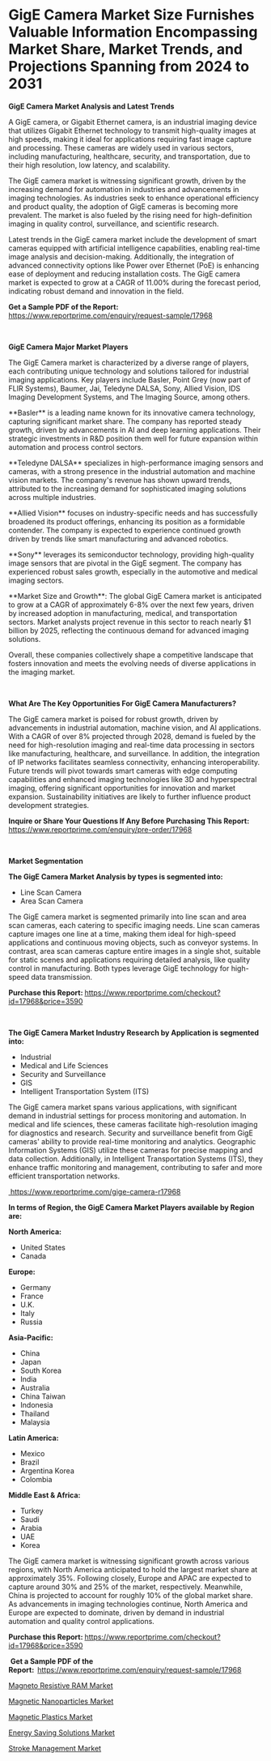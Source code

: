 <p><h1>GigE Camera Market Size Furnishes Valuable Information Encompassing Market Share, Market Trends, and Projections Spanning from 2024 to 2031</h1></p><p><strong>GigE Camera Market Analysis and Latest Trends</strong></p>
<p><p>A GigE camera, or Gigabit Ethernet camera, is an industrial imaging device that utilizes Gigabit Ethernet technology to transmit high-quality images at high speeds, making it ideal for applications requiring fast image capture and processing. These cameras are widely used in various sectors, including manufacturing, healthcare, security, and transportation, due to their high resolution, low latency, and scalability.</p><p>The GigE camera market is witnessing significant growth, driven by the increasing demand for automation in industries and advancements in imaging technologies. As industries seek to enhance operational efficiency and product quality, the adoption of GigE cameras is becoming more prevalent. The market is also fueled by the rising need for high-definition imaging in quality control, surveillance, and scientific research.</p><p>Latest trends in the GigE camera market include the development of smart cameras equipped with artificial intelligence capabilities, enabling real-time image analysis and decision-making. Additionally, the integration of advanced connectivity options like Power over Ethernet (PoE) is enhancing ease of deployment and reducing installation costs. The GigE camera market is expected to grow at a CAGR of 11.00% during the forecast period, indicating robust demand and innovation in the field.</p></p>
<p><strong>Get a Sample PDF of the Report:&nbsp;</strong> <a href="https://www.reportprime.com/enquiry/request-sample/17968?utm_campaign=1088&utm_medium=2&utm_source=Github&utm_content=ia&utm_term=20112024&utm_id=gige-camera">https://www.reportprime.com/enquiry/request-sample/17968</a></p>
<p>&nbsp;</p>
<p><strong>GigE Camera Major Market Players</strong></p>
<p><p>The GigE Camera market is characterized by a diverse range of players, each contributing unique technology and solutions tailored for industrial imaging applications. Key players include Basler, Point Grey (now part of FLIR Systems), Baumer, Jai, Teledyne DALSA, Sony, Allied Vision, IDS Imaging Development Systems, and The Imaging Source, among others.</p><p>**Basler** is a leading name known for its innovative camera technology, capturing significant market share. The company has reported steady growth, driven by advancements in AI and deep learning applications. Their strategic investments in R&D position them well for future expansion within automation and process control sectors.</p><p>**Teledyne DALSA** specializes in high-performance imaging sensors and cameras, with a strong presence in the industrial automation and machine vision markets. The company's revenue has shown upward trends, attributed to the increasing demand for sophisticated imaging solutions across multiple industries.</p><p>**Allied Vision** focuses on industry-specific needs and has successfully broadened its product offerings, enhancing its position as a formidable contender. The company is expected to experience continued growth driven by trends like smart manufacturing and advanced robotics.</p><p>**Sony** leverages its semiconductor technology, providing high-quality image sensors that are pivotal in the GigE segment. The company has experienced robust sales growth, especially in the automotive and medical imaging sectors.</p><p>**Market Size and Growth**: The global GigE Camera market is anticipated to grow at a CAGR of approximately 6-8% over the next few years, driven by increased adoption in manufacturing, medical, and transportation sectors. Market analysts project revenue in this sector to reach nearly $1 billion by 2025, reflecting the continuous demand for advanced imaging solutions.</p><p>Overall, these companies collectively shape a competitive landscape that fosters innovation and meets the evolving needs of diverse applications in the imaging market.</p></p>
<p>&nbsp;</p>
<p><strong>What Are The Key Opportunities For GigE Camera Manufacturers?</strong></p>
<p><p>The GigE camera market is poised for robust growth, driven by advancements in industrial automation, machine vision, and AI applications. With a CAGR of over 8% projected through 2028, demand is fueled by the need for high-resolution imaging and real-time data processing in sectors like manufacturing, healthcare, and surveillance. In addition, the integration of IP networks facilitates seamless connectivity, enhancing interoperability. Future trends will pivot towards smart cameras with edge computing capabilities and enhanced imaging technologies like 3D and hyperspectral imaging, offering significant opportunities for innovation and market expansion. Sustainability initiatives are likely to further influence product development strategies.</p></p>
<p><strong>Inquire or Share Your Questions If Any Before Purchasing This Report:</strong> <a href="https://www.reportprime.com/enquiry/pre-order/17968?utm_campaign=1088&utm_medium=2&utm_source=Github&utm_content=ia&utm_term=20112024&utm_id=gige-camera">https://www.reportprime.com/enquiry/pre-order/17968</a></p>
<p>&nbsp;</p>
<p><strong>Market Segmentation</strong></p>
<p><strong>The GigE Camera Market Analysis by types is segmented into:</strong></p>
<p><ul><li>Line Scan Camera</li><li>Area Scan Camera</li></ul></p>
<p><p>The GigE camera market is segmented primarily into line scan and area scan cameras, each catering to specific imaging needs. Line scan cameras capture images one line at a time, making them ideal for high-speed applications and continuous moving objects, such as conveyor systems. In contrast, area scan cameras capture entire images in a single shot, suitable for static scenes and applications requiring detailed analysis, like quality control in manufacturing. Both types leverage GigE technology for high-speed data transmission.</p></p>
<p><strong>Purchase this Report:&nbsp;</strong><a href="https://www.reportprime.com/checkout?id=17968&price=3590&utm_campaign=1088&utm_medium=2&utm_source=Github&utm_content=ia&utm_term=20112024&utm_id=gige-camera">https://www.reportprime.com/checkout?id=17968&price=3590</a></p>
<p>&nbsp;</p>
<p><strong>The GigE Camera Market Industry Research by Application is segmented into:</strong></p>
<p><ul><li>Industrial</li><li>Medical and Life Sciences</li><li>Security and Surveillance</li><li>GIS</li><li>Intelligent Transportation System (ITS)</li></ul></p>
<p><p>The GigE camera market spans various applications, with significant demand in industrial settings for process monitoring and automation. In medical and life sciences, these cameras facilitate high-resolution imaging for diagnostics and research. Security and surveillance benefit from GigE cameras' ability to provide real-time monitoring and analytics. Geographic Information Systems (GIS) utilize these cameras for precise mapping and data collection. Additionally, in Intelligent Transportation Systems (ITS), they enhance traffic monitoring and management, contributing to safer and more efficient transportation networks.</p></p>
<p><a href="https://www.reportprime.com/gige-camera-r17968?utm_campaign=1088&utm_medium=2&utm_source=Github&utm_content=ia&utm_term=20112024&utm_id=gige-camera">&nbsp;https://www.reportprime.com/gige-camera-r17968</a></p>
<p><strong>In terms of Region, the GigE Camera Market Players available by Region are:</strong></p>
<p>
    <p> <strong> North America: </strong>
        <ul>
            <li>United States</li>
            <li>Canada</li>
        </ul>
        </p> 
    <p> <strong> Europe: </strong>
        <ul>
            <li>Germany</li>
            <li>France</li>
            <li>U.K.</li>
            <li>Italy</li>
            <li>Russia</li>
        </ul>
        </p> 
    <p> <strong> Asia-Pacific: </strong>
        <ul>
            <li>China</li>
            <li>Japan</li>
            <li>South Korea</li>
            <li>India</li>
            <li>Australia</li>
            <li>China Taiwan</li>
            <li>Indonesia</li>
            <li>Thailand</li>
            <li>Malaysia</li>
        </ul>
        </p> 
    <p> <strong> Latin America: </strong>
        <ul>
            <li>Mexico</li>
            <li>Brazil</li>
            <li>Argentina Korea</li>
            <li>Colombia</li>
        </ul>
        </p> 
    <p> <strong> Middle East & Africa: </strong>
        <ul>
            <li>Turkey</li>
            <li>Saudi</li>
            <li>Arabia</li>
            <li>UAE</li>
            <li>Korea</li>
        </ul>
    </p>
    </p>
<p><p>The GigE camera market is witnessing significant growth across various regions, with North America anticipated to hold the largest market share at approximately 35%. Following closely, Europe and APAC are expected to capture around 30% and 25% of the market, respectively. Meanwhile, China is projected to account for roughly 10% of the global market share. As advancements in imaging technologies continue, North America and Europe are expected to dominate, driven by demand in industrial automation and quality control applications.</p></p>
<p><strong>Purchase this Report: </strong><a href="https://www.reportprime.com/checkout?id=17968&price=3590&utm_campaign=1088&utm_medium=2&utm_source=Github&utm_content=ia&utm_term=20112024&utm_id=gige-camera">https://www.reportprime.com/checkout?id=17968&price=3590</a></p>
<p>&nbsp;<strong>Get a Sample PDF of the Report:&nbsp;&nbsp;</strong><a href="https://www.reportprime.com/enquiry/request-sample/17968?utm_campaign=1088&utm_medium=2&utm_source=Github&utm_content=ia&utm_term=20112024&utm_id=gige-camera">https://www.reportprime.com/enquiry/request-sample/17968</a></p>
<p><strong></strong></p>
<p><p><a href="https://www.linkedin.com/pulse/magneto-resistive-ram-market-analysis-product-segmentation-w0tbf?utm_campaign=1088&utm_medium=2&utm_source=Github&utm_content=ia&utm_term=20112024&utm_id=gige-camera">Magneto Resistive RAM Market</a></p><p><a href="https://www.linkedin.com/pulse/magnetic-nanoparticles-market-regional-outlook-competition-k1vdf?utm_campaign=1088&utm_medium=2&utm_source=Github&utm_content=ia&utm_term=20112024&utm_id=gige-camera">Magnetic Nanoparticles Market</a></p><p><a href="https://www.linkedin.com/pulse/regional-adaptations-global-magnetic-plastics-market-trends-ss8rf?utm_campaign=1088&utm_medium=2&utm_source=Github&utm_content=ia&utm_term=20112024&utm_id=gige-camera">Magnetic Plastics Market</a></p><p><a href="https://issuu.com/reportprime-2/docs/energy-saving-solutions-market-size_975c70352f6fd4?utm_campaign=1088&utm_medium=2&utm_source=Github&utm_content=ia&utm_term=20112024&utm_id=gige-camera">Energy Saving Solutions Market</a></p><p><a href="https://issuu.com/reportprime-2/docs/stroke-management-market-size-2030._ea012c2a8eb332?utm_campaign=1088&utm_medium=2&utm_source=Github&utm_content=ia&utm_term=20112024&utm_id=gige-camera">Stroke Management Market</a></p></p>